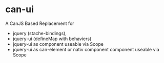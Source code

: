 # can-ui
A CanJS Based Replacement for 
- jquery (stache-bindings), 
- jquery-ui (defineMap with behaviers) 
- jquery-ui as component useable via Scope
- jquery-ui as can-element or nativ component component useable via Scope



